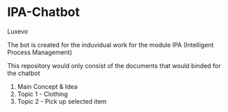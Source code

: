 # IPA-Chatbot
Luxevo

The bot is created for the induvidual work for the module IPA (Intelligent Process Management)

This repository would only consist of the documents that would binded for the chatbot

1. Main Concept & Idea
2. Topic 1 - Clothing
3. Topic 2 - Pick up selected item
